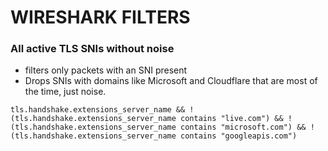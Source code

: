 # WIRESHARK FILTERS


### All active TLS SNIs without noise
-  filters only packets with an SNI present
-  Drops SNIs with domains like Microsoft and Cloudflare that are most of the time, just noise.

```tls.handshake.extensions_server_name && !(tls.handshake.extensions_server_name contains "live.com") && !(tls.handshake.extensions_server_name contains "microsoft.com") && !(tls.handshake.extensions_server_name contains "googleapis.com")```
